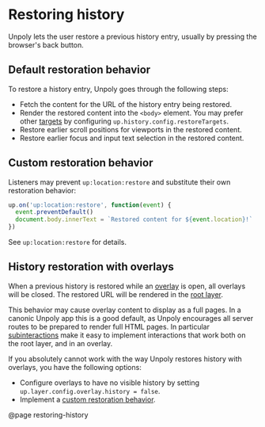 Restoring history
=================

Unpoly lets the user restore a previous history entry, usually by pressing the browser's back button.

## Default restoration behavior

To restore a history entry, Unpoly goes through the following steps:

- Fetch the content for the URL of the history entry being restored.
- Render the restored content into the `<body>` element. You may prefer other [targets](/targeting-fragments)
  by configuring `up.history.config.restoreTargets`.
- Restore earlier scroll positions for viewports in the restored content.
- Restore earlier focus and input text selection in the restored content.


## Custom restoration behavior

Listeners may prevent `up:location:restore` and substitute their own restoration behavior:

  ```js
  up.on('up:location:restore', function(event) {
    event.preventDefault()
    document.body.innerText = `Restored content for ${event.location}!`
  })
  ```

See `up:location:restore` for details.


## History restoration with overlays

When a previous history is restored while an [overlay](/up.layer) is open, all overlays
will be closed. The restored URL will be rendered in the [root layer](/up.layer.root).

This behavior may cause overlay content to display as a full pages. In a canonic Unpoly app this
is a good default, as Unpoly encourages all server routes to be prepared to render full HTML pages.
In particular [subinteractions](/subinteractions) make it easy to implement interactions
that work both on the root layer, and in an overlay.

If you absolutely cannot work with the way Unpoly restores history with overlays, you have the following options:

- Configure overlays to have no visible history by setting `up.layer.config.overlay.history = false`.
- Implement a [custom restoration behavior](#custom-restoration-behavior).


@page restoring-history

